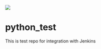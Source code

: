 
<a href='http://hanc.serveo.net/job/test-repo/'><img src='http://hanc.serveo.net/buildStatus/icon?job=test-repo'></a>

# python_test
This is test repo for integration with Jenkins


